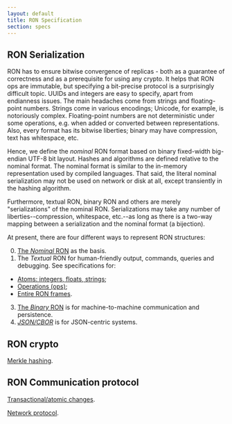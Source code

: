```yaml
---
layout: default
title: RON Specification
section: specs
---
```


## RON Serialization

RON has to ensure bitwise convergence of replicas - both as a guarantee of correctness and as a prerequisite for using any crypto.
It helps that RON ops are immutable, but specifying a bit-precise protocol is a surprisingly difficult topic.
UUIDs and integers are easy to specify, apart from endianness issues.
The main headaches come from strings and floating-point numbers.
Strings come in various encodings; Unicode, for example, is notoriously complex.
Floating-point numbers are not deterministic under some operations, e.g. when added or converted between representations.
Also, every format has its bitwise liberties; binary may have compression, text has whitespace, etc.

Hence, we define the *nominal* RON format based on binary fixed-width big-endian UTF-8 bit layout.
Hashes and algorithms are defined relative to the nominal format.
The nominal format is similar to the in-memory representation used by compiled languages.
That said, the literal nominal serialization may not be used on network or disk at all, except transiently in the hashing algorithm.

Furthermore, textual RON, binary RON and others are merely "serializations" of the nominal RON.
Serializations may take any number of liberties--compression, whitespace, etc.--as long as there is a two-way mapping between a serialization and the nominal format (a bijection).

At present, there are four different ways to represent RON structures:

0. [The *Nominal* RON](nominal) as the basis.
1. The *Textual* RON for human-friendly output, commands, queries and debugging. See specifications for:
  - [Atoms: integers, floats, strings](atoms/);
  - [Operations (ops)](ops/);
  - [Entire RON frames](frames/).
3. [The *Binary* RON](binary) is for machine-to-machine communication and persistence.
4. [*JSON/CBOR*](json/) is for JSON-centric systems.


## RON crypto

[Merkle hashing](hash/).

## RON Communication protocol

[Transactional/atomic changes](changes/).

[Network protocol](network/).
